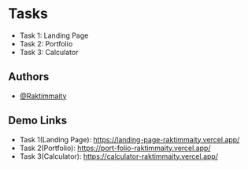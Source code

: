 
# Tasks

- Task 1: Landing Page
- Task 2: Portfolio
- Task 3: Calculator


## Authors

- [@Raktimmaity](https://github.com/Raktimmaity)


## Demo Links

- Task 1(Landing Page): https://landing-page-raktimmaity.vercel.app/
- Task 2(Portfolio): https://port-folio-raktimmaity.vercel.app/
- Task 3(Calculator): https://calculator-raktimmaity.vercel.app/

